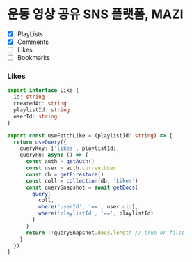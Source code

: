 # 운동 영상 공유 SNS 플랫폼, MAZI

- [x] PlayLists
- [x] Comments
- [ ] Likes
- [ ] Bookmarks

### Likes

```ts
export interface Like {
  id: string
  createdAt: string
  playlistId: string
  userId: string
}
```

```ts
export const useFetchLike = (playlistId: string) => {
  return useQuery({
    queryKey: ['likes', playlistId],
    queryFn: async () => {
      const auth = getAuth()
      const user = auth.currentUser
      const db = getFirestore()
      const coll = collection(db, 'Likes')
      const querySnapshot = await getDocs(
        query(
          coll,
          where('userId', '==', user.uid),
          where('playlistId', '==', playlistId)
        )
      )
      return !!querySnapshot.docs.length // true or false
    }
  })
}
```
